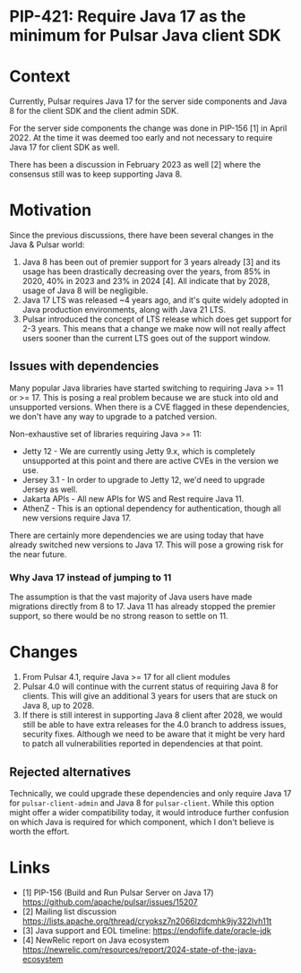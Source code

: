 # PIP-421: Require Java 17 as the minimum for Pulsar Java client SDK

# Context

Currently, Pulsar requires Java 17 for the server side components and Java 8 for the client SDK and the 
client admin SDK.

For the server side components the change was done in PIP-156 [1] in April 2022. At the time it was
deemed too early and not necessary to require Java 17 for client SDK as well. 

There has been a discussion in February 2023 as well [2] where the consensus still was to keep supporting Java 8.

# Motivation

Since the previous discussions, there have been several changes in the Java & Pulsar world:

 1. Java 8 has been out of premier support for 3 years already [3] and its usage has been drastically decreasing
    over the years, from 85% in 2020, 40% in 2023 and 23% in 2024 [4]. All indicate that by 2028, usage of Java 8
    will be negligible.
 2. Java 17 LTS was released ~4 years ago, and it's quite widely adopted in Java production environments, 
    along with Java 21 LTS. 
 3. Pulsar introduced the concept of LTS release which does get support for 2-3 years. This means that a change 
    we make now will not really affect users sooner than the current LTS goes out of the support window.


## Issues with dependencies

Many popular Java libraries have started switching to requiring Java >= 11 or >= 17. This is posing 
a real problem because we are stuck into old and unsupported versions. When there is a CVE flagged
in these dependencies, we don't have any way to upgrade to a patched version.

Non-exhaustive set of libraries requiring Java >= 11:

 * Jetty 12 - We are currently using Jetty 9.x, which is completely unsupported at this point and 
   there are active CVEs in the version we use.
 * Jersey 3.1 - In order to upgrade to Jetty 12, we'd need to upgrade Jersey as well.
 * Jakarta APIs - All new APIs for WS and Rest require Java 11.
 * AthenZ - This is an optional dependency for authentication, though all new versions require Java 17.

There are certainly more dependencies we are using today that have already switched new versions 
to Java 17. This will pose a growing risk for the near future.

### Why Java 17 instead of jumping to 11

The assumption is that the vast majority of Java users have made migrations directly from 8 to 17. Java 11 
has already stopped the premier support, so there would be no strong reason to settle on 11. 

# Changes

 1. From Pulsar 4.1, require Java >= 17 for all client modules
 2. Pulsar 4.0 will continue with the current status of requiring Java 8 for clients. This will give an 
    additional 3 years for users that are stuck on Java 8, up to 2028. 
 3. If there is still interest in supporting Java 8 client after 2028, we would still be able to have extra
    releases for the 4.0 branch to address issues, security fixes. Although we need to be aware that it
    might be very hard to patch all vulnerabilities reported in dependencies at that point.

## Rejected alternatives

Technically, we could upgrade these dependencies and only require Java 17 for `pulsar-client-admin` and Java 8 for
`pulsar-client`. While this option might offer a wider compatibility today, it would introduce further confusion
on which Java is required for which component, which I don't believe is worth the effort.

# Links

 * [1] PIP-156 (Build and Run Pulsar Server on Java 17) https://github.com/apache/pulsar/issues/15207
 * [2] Mailing list discussion https://lists.apache.org/thread/cryoksz7n2066lzdcmhk9jy322lvh11t
 * [3] Java support and EOL timeline: https://endoflife.date/oracle-jdk
 * [4] NewRelic report on Java ecosystem https://newrelic.com/resources/report/2024-state-of-the-java-ecosystem